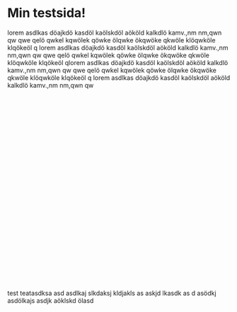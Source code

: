 ---
---
Min testsida!
=============

lorem asdlkas döajkdö kasdöl kaölskdöl aököld kalkdlö kamv.,nm nm,qwn qw
qwe qelö qwkel kqwölek qöwke ölqwke ökqwöke qkwöle klöqwköle klqökeöl q
lorem asdlkas döajkdö kasdöl kaölskdöl aököld kalkdlö kamv.,nm nm,qwn qw
qwe qelö qwkel kqwölek qöwke ölqwke ökqwöke qkwöle klöqwköle klqökeöl qlorem asdlkas döajkdö kasdöl kaölskdöl aököld kalkdlö kamv.,nm nm,qwn qw
qwe qelö qwkel kqwölek qöwke ölqwke ökqwöke qkwöle klöqwköle klqökeöl q
lorem asdlkas döajkdö kasdöl kaölskdöl aököld kalkdlö kamv.,nm nm,qwn qw

<style>
.outer {
    width: 100%;
    text-align: center;
}
.slider {
    position: relative;
    width: 750px;
    height: 425px;
    overflow: hidden;
    margin-left: auto;
    margin-right: auto;
}

.imageSlider {
    position: absolute;
    top: 0;
    left: 0;
    width: 750px;
}

.fade-in {
    animation: fadein 2s ease;
}

.fade-out {
    animation: fadeout 2s ease;
}

@keyframes fadein {
    from { left: -750px; }
    to { left: 0; }
    /* from { opacity: 0; }
    to { opacity: 1; } */
}

@keyframes fadeout {
    from { left: 0; }
    to { left: 750px; }
    /* from { opacity: 1; }
    to {opacity: 0; } */
}
</style>
<div class="outer">
<div class="slider" data-images="img/slider/1.jpg, img/slider/2.jpg, img/slider/3.jpg"></div>
</div>
<script src="js/slider.js"></script>
<script>
    window.slider.init("slider", 3000);
</script>

test teatasdksa 
asd asdlkaj slkdaksj kldjakls 
as askjd lkasdk as
d asödkj asdölkajs asdjk aöklskd ölasd
